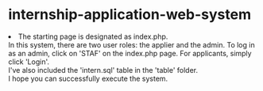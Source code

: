 # internship-application-web-system
<li> The starting page is designated as index.php. <br>
In this system, there are two user roles: the applier and the admin. To log in as an admin, click on 'STAF' on the index.php page. For applicants, simply click 'Login'. <br>
I've also included the 'intern.sql' table in the 'table' folder. <br>
I hope you can successfully execute the system.
